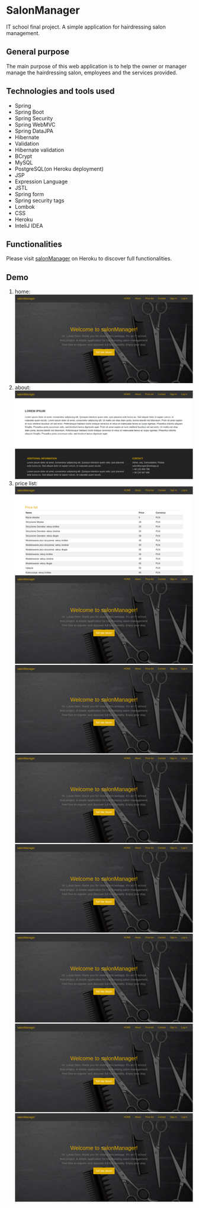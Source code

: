 # SalonManager
IT school final project. A simple application for hairdressing salon management.

## General purpose
The main purpose of this web application is to help the owner or manager manage the hairdressing salon, employees and the services provided.

## Technologies and tools used
* Spring
* Spring Boot
* Spring Security
* Spring WebMVC
* Spring DataJPA
* Hibernate
* Validation
* Hibernate validation
* BCrypt
* MySQL
* PostgreSQL(on Heroku deployment)
* JSP
* Expression Language
* JSTL
* Spring form
* Spring security tags
* Lombok
* CSS
* Heroku
* InteliJ IDEA

## Functionalities
Please visit [salonManager](https://salonmanagerfinalproject.herokuapp.com) on Heroku to discover full functionalities.

## Demo
1. home:
![home][home]
1. about:
![about][about]
1. price list:
![priceList][priceList]
![home][home]
![home][home]
![home][home]
![home][home]
![home][home]
![home][home]
![home][home]


[home]: images/home.png
[about]: images/about.png
[priceList]: images/priceList.png
[home]: images/home.png
[home]: images/home.png
[home]: images/home.png
[home]: images/home.png
[home]: images/home.png
[home]: images/home.png
[home]: images/home.png
[home]: images/home.png
[home]: images/home.png


